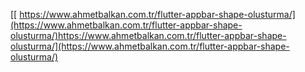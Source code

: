 [[
https://www.ahmetbalkan.com.tr/flutter-appbar-shape-olusturma/](https://www.ahmetbalkan.com.tr/flutter-appbar-shape-olusturma/)https://www.ahmetbalkan.com.tr/flutter-appbar-shape-olusturma/](https://www.ahmetbalkan.com.tr/flutter-appbar-shape-olusturma/)
